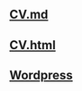 ## [CV.md](https://farikmax.github.io/rsschool-cv/cv)

## [CV.html](https://farikmax.github.io/rsschool-cv/)

## [Wordpress](https://farikmax.github.io/Udemy_WebDev2020/2.Wordpress/src/)



